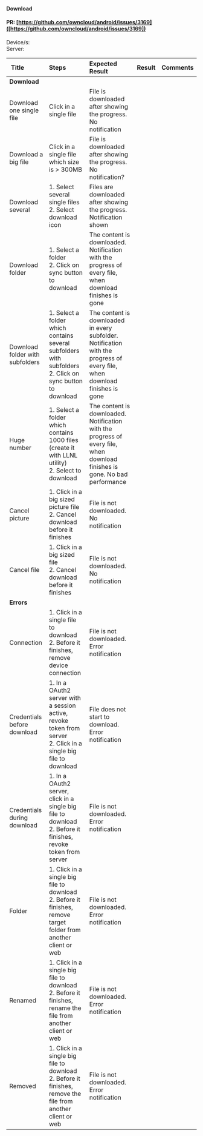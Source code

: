 #### Download 

#### PR: [https://github.com/owncloud/android/issues/3169]([https://github.com/owncloud/android/issues/3169])<br>


Device/s: <br>
Server: 


| Title | Steps     | Expected Result | Result | Comments |
| :---- | :-------- | :-------------- | :----: | :------- |
|**Download**||||
| Download one single file | Click in a single file | File is downloaded after showing the progress. No notification | | |
| Download a big file | Click in a single file which size is > 300MB | File is downloaded after showing the progress. No notification? | | |
| Download several| 1. Select several single files<br>2. Select download icon | Files are downloaded after showing the progress. Notification shown | | |
| Download folder | 1. Select a folder<br>2. Click on sync button to download | The content is downloaded. Notification with the progress of every file, when download finishes is gone | | |
| Download folder with subfolders | 1. Select a folder which contains several subfolders with subfolders<br>2. Click on sync button to download | The content is downloaded in every subfolder. Notification with the progress of every file, when download finishes is gone| | |
| Huge number | 1. Select a folder which contains 1000 files (create it with LLNL utility)<br>2. Select to download| The content is downloaded. Notification with the progress of every file, when download finishes is gone. No bad performance | | |
| Cancel picture | 1. Click in a big sized picture file<br>2. Cancel download before it finishes | File is not downloaded. No notification | | |
| Cancel file | 1. Click in a big sized file<br>2. Cancel download before it finishes | File is not downloaded. No notification | | |
|**Errors**||||
| Connection | 1. Click in a single file to download<br>2. Before it finishes, remove device connection | File is not downloaded. Error notification | | |
| Credentials before download| 1. In a OAuth2 server with a session active, revoke token from server<br>2. Click in a single big file to download| File does not start to download. Error notification | | |
| Credentials during download| 1. In a OAuth2 server, click in a single big file to download<br>2. Before it finishes, revoke token from server | File is not downloaded. Error notification | | |
| Folder | 1. Click in a single big file to download<br>2. Before it finishes, remove target folder from another client or web | File is not downloaded. Error notification | | |
| Renamed | 1. Click in a single big file to download<br>2. Before it finishes, rename the file from another client or web | File is not downloaded. Error notification | | |
| Removed | 1. Click in a single big file to download<br>2. Before it finishes, remove the file from another client or web | File is not downloaded. Error notification | | |